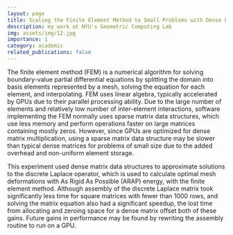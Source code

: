 ```yaml
---
layout: page
title: Scaling the Finite Element Method to Small Problems with Dense Linear Solvers
description: my work at NYU's Geometric Computing Lab
img: assets/img/12.jpg
importance: 1
category: academic
related_publications: false
---
```


The finite element method (FEM) is a numerical algorithm for solving boundary-value partial differential equations by splitting the domain into basis elements represented by a mesh, solving the equation for each element, and interpolating. FEM uses linear algebra, typically accelerated by GPUs due to their parallel processing ability. Due to the large number of elements and relatively low number of inter-element interactions, software implementing the FEM normally uses sparse matrix data structures, which use less memory and perform operations faster on large matrices containing mostly zeros. However, since GPUs are optimized for dense matrix multiplication, using a sparse matrix data structure may be slower than typical dense matrices for problems of small size due to the added overhead and non-uniform element storage.

This experiment used dense matrix data structures to approximate solutions to the discrete Laplace operator, which is used to calculate optimal mesh deformations with As Rigid As Possible (ARAP) energy, with the finite element method. Although assembly of the discrete Laplace matrix took significantly less time for square matrices with fewer than 1000 rows, and solving the matrix equation also had a significant speedup, the lost time from allocating and zeroing space for a dense matrix offset both of these gains. Future gains in performance may be found by rewriting the assembly routine to run on a GPU.

